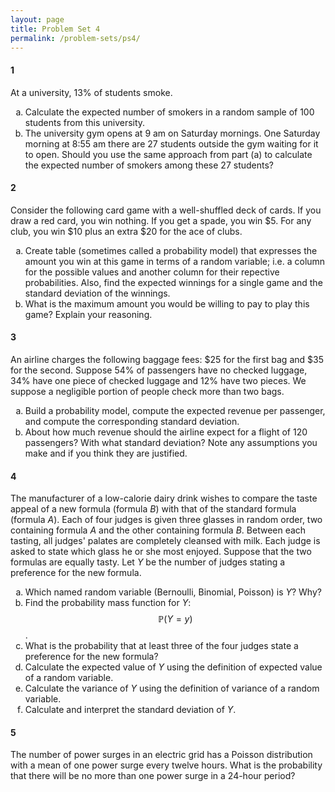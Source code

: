 ```yaml
---
layout: page
title: Problem Set 4
permalink: /problem-sets/ps4/
---
```


<style type="text/css">
    ul { list-style-type: lower-alpha; }
    ul ul {  list-style-type: lower-roman;  }
</style>

#### 1

At a university, 13% of students smoke.

  - Calculate the expected number of smokers in a random sample of 100 students from this
university.
  - The university gym opens at 9 am on Saturday mornings. One Saturday morning at 8:55
am there are 27 students outside the gym waiting for it to open. Should you use the
same approach from part (a) to calculate the expected number of smokers among these 27
students?

#### 2

Consider the following card game with a well-shuffled deck of cards. If you draw a red card,
you win nothing. If you get a spade, you win $5. For any club, you win $10 plus an extra $20
for the ace of clubs.

  - Create table (sometimes called a probability model) that expresses the amount you win at this game in terms of a random
  variable; i.e. a column for the possible values and another column for their repective
  probabilities. Also, find the expected winnings for a single game and the standard deviation of the winnings.
  - What is the maximum amount you would be willing to pay to play this game? Explain
your reasoning.

#### 3

An airline charges the following baggage fees: $25 for the first bag and $35 for the second.
Suppose 54% of passengers have no checked luggage, 34% have one piece of checked luggage
and 12% have two pieces. We suppose a negligible portion of people check more than two bags.

  - Build a probability model, compute the expected revenue per passenger, and compute the
corresponding standard deviation.
  - About how much revenue should the airline expect for a flight of 120 passengers? With
what standard deviation? Note any assumptions you make and if you think they are
justified.

#### 4

The manufacturer of a low-calorie dairy drink wishes to compare the taste appeal of a new
formula (formula _B_) with that of the standard formula (formula _A_). Each of four judges is given three
glasses in random order, two containing formula _A_ and the other containing formula _B_. Between each tasting, all judges' palates are completely cleansed with milk.  Each judge is
asked to state which glass he or she most enjoyed. Suppose that the two formulas are equally tasty. Let
_Y_ be the number of judges stating a preference for the new formula.

  - Which named random variable (Bernoulli, Binomial, Poisson) is _Y_? Why?
  - Find the probability mass function for _Y_: $$\mathbb{P} (Y = y)$$.
  - What is the probability that at least three of the four judges state a preference for the new
formula?
  - Calculate the expected value of _Y_ using the definition of expected value of a random variable.
  - Calculate the variance of _Y_ using the definition of variance of a random variable.
  - Calculate and interpret the standard deviation of _Y_.
  
#### 5

The number of power surges in an electric grid has a Poisson distribution with a mean of
one power surge every twelve hours. What is the probability that there will be no more than one power
surge in a 24-hour period?